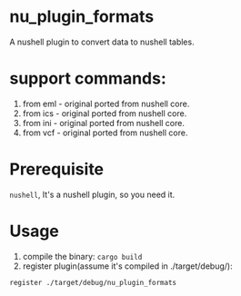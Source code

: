 # nu_plugin_formats

A nushell plugin to convert data to nushell tables.

# support commands:

1. from eml - original ported from nushell core.
1. from ics - original ported from nushell core.
1. from ini - original ported from nushell core.
1. from vcf - original ported from nushell core.

# Prerequisite

`nushell`, It's a nushell plugin, so you need it.

# Usage

1. compile the binary: `cargo build`
1. register plugin(assume it's compiled in ./target/debug/):

```
register ./target/debug/nu_plugin_formats
```
